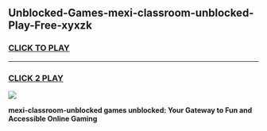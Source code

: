 
## Unblocked-Games-mexi-classroom-unblocked-Play-Free-xyxzk
<h3>
<a href="https://premium76.site?title=mexi-classroom-unblocked&ref=20M">CLICK TO PLAY</a></h3>
<hr>

<h3>
<a href="https://premium76.site?title=mexi-classroom-unblocked&ref=20M">CLICK 2 PLAY</a>
  
</h3>

<a href="https://premium76.site?title=mexi-classroom-unblocked&ref=19M"><img src="https://clearcache.store/games.png"></a>


**mexi-classroom-unblocked games unblocked: Your Gateway to Fun and Accessible Online Gaming**
